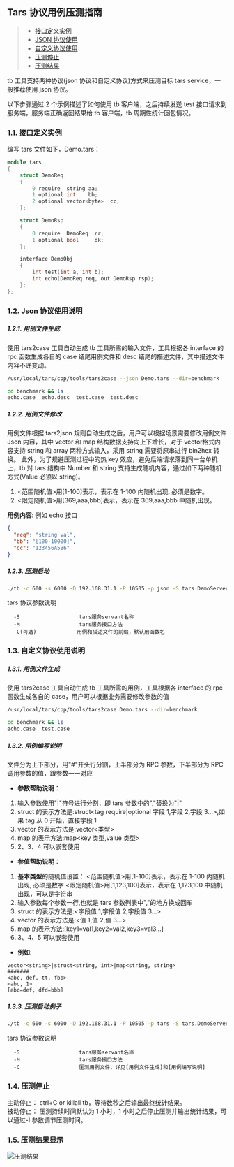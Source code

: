 ## Tars 协议用例压测指南

> - [接口定义实例](#chapter-1)
> - [JSON 协议使用](#chapter-2)
> - [自定义协议使用](#chapter-3)
> - [压测停止](#chapter-4)
> - [压测结果](#chapter-5)

tb 工具支持两种协议(json 协议和自定义协议)方式来压测目标 tars service，一般推荐使用 json 协议。

以下步骤通过 2 个示例描述了如何使用 tb 客户端，之后持续发送 test 接口请求到服务端，服务端正确返回结果给 tb 客户端，tb 周期性统计回包情况。

### 1.1. <span id="chapter-1"></span>接口定义实例

编写 tars 文件如下，Demo.tars：

```cpp
module tars
{
    struct DemoReq
    {
        0 require  string aa;
        1 optional int    bb;
        2 optional vector<byte>  cc;
    };

    struct DemoRsp
    {
        0 require  DemoReq  rr;
        1 optional bool     ok;
    };

    interface DemoObj
    {
        int test(int a, int b);
        int echo(DemoReq req, out DemoRsp rsp);
    };
};
```

### 1.2. <span id="chapter-2"></span>Json 协议使用说明

##### 1.2.1. 用例文件生成

使用 tars2case 工具自动生成 tb 工具所需的输入文件，工具根据各 interface 的 rpc 函数生成各自的 case 结尾用例文件和 desc 结尾的描述文件，其中描述文件内容不许变动。

```sh
/usr/local/tars/cpp/tools/tars2case --json Demo.tars --dir=benchmark

cd benchmark && ls
echo.case  echo.desc  test.case  test.desc
```

##### 1.2.2. 用例文件修改

用例文件根据 tars2json 规则自动生成之后，用户可以根据场景需要修改用例文件 Json 内容，其中 vector 和 map 结构数据支持向上下增长，对于 vector<byte>格式内容支持 string 和 array 两种方式输入，采用 string 需要将原串进行 bin2hex 转换。 此外，为了规避压测过程中的热 key 效应，避免后端请求落到同一台单机上，tb 对 tars 结构中 Number 和 string 支持生成随机内容，通过如下两种随机方式(Value 必须以 string)。

1.  <范围随机值>用[1-100]表示，表示在 1-100 内随机出现, 必须是数字。
2.  <限定随机值>用[369,aaa,bbb]表示，表示在 369,aaa,bbb 中随机出现。

**用例内容**: 例如 echo 接口

```json
{
  "req": "string val",
  "bb": "[100-10000]",
  "cc": "123456A5B6"
}
```

##### 1.2.3. 压测启动

```sh
./tb -c 600 -s 6000 -D 192.168.31.1 -P 10505 -p json -S tars.DemoServer.DemoObj -M test -C test
```

tars 协议参数说明

```text
  -S                   tars服务servant名称
  -M                   tars服务接口方法
  -C(可选)             用例和描述文件的前缀，默认用函数名
```

### 1.3. <span id="chapter-3"></span>自定义协议使用说明

##### </span>1.3.1. 用例文件生成

使用 tars2case 工具自动生成 tb 工具所需的用例，工具根据各 interface 的 rpc 函数生成各自的 case，用户可以根据业务需要修改参数的值

```sh
/usr/local/tars/cpp/tools/tars2case Demo.tars --dir=benchmark

cd benchmark && ls
echo.case  test.case
```

##### </span> 1.3.2. 用例编写说明

文件分为上下部分，用"#"开头行分割，上半部分为 RPC 参数，下半部分为 RPC 调用参数的值，跟参数一一对应

- **参数帮助说明**：

1.  输入参数使用"|"符号进行分割，即 tars 参数中的","替换为"|"
2.  struct 的表示方法是:struct<tag require|optional 字段 1,字段 2,字段 3...>,如果 tag 从 0 开始，直接字段 1
3.  vector 的表示方法是:vector<类型>
4.  map 的表示方法:map<key 类型,value 类型>
5.  2、3、4 可以嵌套使用

- **参值帮助说明**：

1.  <strong>基本类型</strong>的随机值设置：
    <范围随机值>用[1-100]表示，表示在 1-100 内随机出现, 必须是数字
    <限定随机值>用[1,123,100]表示，表示在 1,123,100 中随机出现，可以是字符串
2.  输入参数每个参数一行,也就是 tars 参数列表中","的地方换成回车
3.  struct 的表示方法是:<字段值 1,字段值 2,字段值 3...>
4.  vector 的表示方法是:<值 1,值 2,值 3...>
5.  map 的表示方法:[key1=val1,key2=val2,key3=val3...]
6.  3、4、5 可以嵌套使用

- **例如**:

```text
vector<string>|struct<string, int>|map<string, string>
#######
<abc, def, tt, fbb>
<abc, 1>
[abc=def, dfd=bbb]
```

##### 1.3.3. 压测启动例子

```sh
./tb -c 600 -s 6000 -D 192.168.31.1 -P 10505 -p tars -S tars.DemoServer.DemoObj -M test -C test.txt
```

tars 协议参数说明

```text
  -S                   tars服务servant名称
  -M                   tars服务接口方法
  -C                   压测用例文件，详见[用例文件生成]和[用例编写说明]
```

### 1.4. <span id="chapter-4"></span>压测停止

主动停止： ctrl+C or killall tb，等待数秒之后输出最终统计结果。<br/>
被动停止： 压测持续时间默认为 1 小时，1 小时之后停止压测并输出统计结果，可以通过-I 参数调节压测时间。

### 1.5. <span id="chapter-5"></span>压测结果显示

![压测结果](../assets/tb_tars_result.png)
